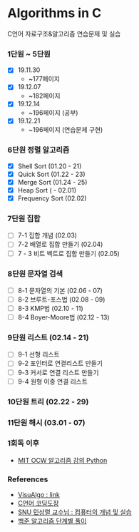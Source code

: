 # Algorithms in C
C언어 자료구조&amp;알고리즘 연습문제 및 실습

### 1단원 ~ 5단원 
- [X] 19.11.30  
  * ~177페이지 
- [X] 19.12.07  
  * ~182페이지 
- [X] 19.12.14  
  * ~196페이지 (공부)
- [X] 19.12.21  
  * ~196페이지 (연습문제 구현)
  
### 6단원 정렬 알고리즘 

- [X] Shell Sort (01.20 - 21)
- [X] Quick Sort (01.22 - 23) 
- [X] Merge Sort (01.24 - 25)
- [X] Heap Sort ( - 02.01)
- [X] Frequency Sort (02.02)

### 7단원 집합   
- [ ] 7-1 집합 개념 (02.03)
- [ ] 7-2 배열로 집합 만들기 (02.04) 
- [ ] 7 - 3 비트 벡트로 집합 만들기 (02.05) 

### 8단원 문자열 검색 
- [ ] 8-1 문자열의 기본 (02.06 - 07) 
- [ ] 8-2 브루트-포스법 (02.08 - 09)
- [ ] 8-3 KMP법 (02.10 - 11)
- [ ] 8-4 Boyer-Moore법 (02.12 - 13)

### 9단원 리스트 (02.14 - 21)
- [ ] 9-1 선형 리스트 
- [ ] 9-2 포인터로 연결리스트 만들기 
- [ ] 9-3 커서로 연결 리스트 만들기 
- [ ] 9-4 원형 이중 연결 리스트

### 10단원 트리 (02.22 - 29)

### 11단원 해시 (03.01 - 07)

### 1회독 이후 
- [MIT OCW 알고리즘 강의 Python](https://www.edwith.org/introalgorithm/joinLectures/16685)

### References 
* [VisuAlgo : link](https://visualgo.net/ko)
* [C언어 코딩도장](https://dojang.io/course/view.php?id=2)
* [SNU 민상렬 교수님 : 컴퓨터의 개념 및 실습](https://www.youtube.com/playlist?list=PLpDJrhQ7qbNHjCGC42CrtGq1FXMskBi3K)
* [백준 알고리즘 단계별 풀이](https://www.acmicpc.net/step)
